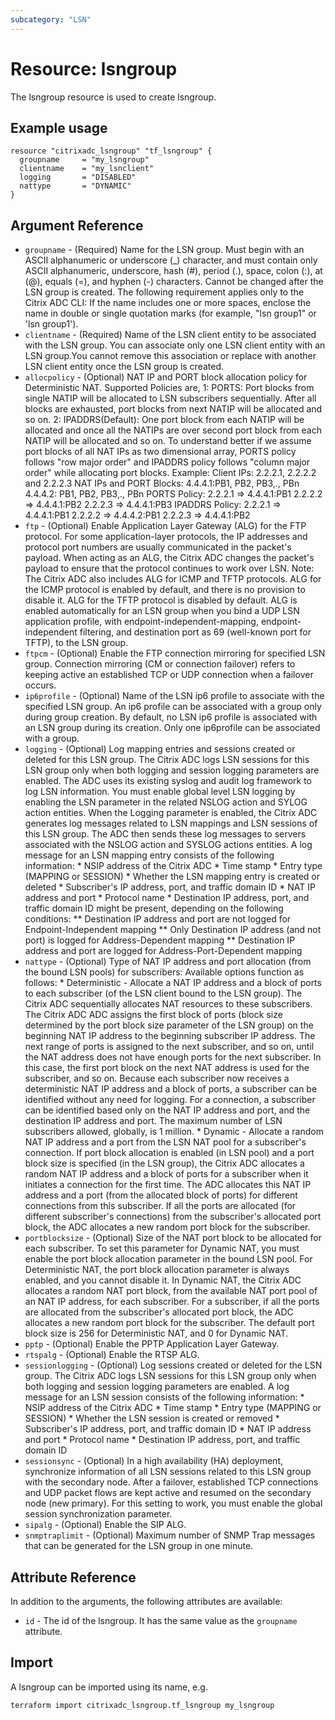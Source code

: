```yaml
---
subcategory: "LSN"
---
```


# Resource: lsngroup

The lsngroup resource is used to create lsngroup.


## Example usage

```hcl
resource "citrixadc_lsngroup" "tf_lsngroup" {
  groupname     = "my_lsngroup"
  clientname    = "my_lsnclient"
  logging       = "DISABLED"
  nattype       = "DYNAMIC"
}

```


## Argument Reference

* `groupname` - (Required) Name for the LSN group. Must begin with an ASCII alphanumeric or underscore (_) character, and must contain only ASCII alphanumeric, underscore, hash (#), period (.), space, colon (:), at (@), equals (=), and hyphen (-) characters. Cannot be changed after the LSN group is created. The following requirement applies only to the Citrix ADC CLI: If the name includes one or more spaces, enclose the name in double or single quotation marks (for example, "lsn group1" or 'lsn group1').
* `clientname` - (Required) Name of the LSN client entity to be associated with the LSN group. You can associate only one LSN client entity with an LSN group.You cannot remove this association or replace with another LSN client entity once the LSN group is created.
* `allocpolicy` - (Optional) NAT IP and PORT block allocation policy for Deterministic NAT. Supported Policies are, 1: PORTS: Port blocks from single NATIP will be allocated to LSN subscribers sequentially. After all blocks are exhausted, port blocks from next NATIP will be allocated and so on. 2: IPADDRS(Default): One port block from each NATIP will be allocated and once all the NATIPs are over second port block from each NATIP will be allocated and so on. To understand better if we assume port blocks of all NAT IPs as two dimensional array, PORTS policy follows "row major order" and IPADDRS policy follows "column major order" while allocating port blocks. Example: Client IPs: 2.2.2.1, 2.2.2.2 and 2.2.2.3 NAT IPs and PORT Blocks:  4.4.4.1:PB1, PB2, PB3,., PBn 4.4.4.2: PB1, PB2, PB3,., PBn PORTS Policy:  2.2.2.1 => 4.4.4.1:PB1 2.2.2.2 => 4.4.4.1:PB2 2.2.2.3 => 4.4.4.1:PB3 IPADDRS Policy: 2.2.2.1 => 4.4.4.1:PB1 2.2.2.2 => 4.4.4.2:PB1 2.2.2.3 => 4.4.4.1:PB2
* `ftp` - (Optional) Enable Application Layer Gateway (ALG) for the FTP protocol. For some application-layer protocols, the IP addresses and protocol port numbers are usually communicated in the packet's payload. When acting as an ALG, the Citrix ADC changes the packet's payload to ensure that the protocol continues to work over LSN.   Note:  The Citrix ADC also includes ALG for ICMP and TFTP protocols. ALG for the ICMP protocol is enabled by default, and there is no provision to disable it. ALG for the TFTP protocol is disabled by default. ALG is enabled automatically for an LSN group when you bind a UDP LSN application profile, with endpoint-independent-mapping, endpoint-independent filtering, and destination port as 69 (well-known port for TFTP), to the LSN group.
* `ftpcm` - (Optional) Enable the FTP connection mirroring for specified LSN group. Connection mirroring (CM or connection failover) refers to keeping active an established TCP or UDP connection when a failover occurs.
* `ip6profile` - (Optional) Name of the LSN ip6 profile to associate with the specified LSN group. An ip6 profile can be associated with a group only during group creation.  By default, no LSN ip6 profile is associated with an LSN group during its creation. Only one ip6profile can be associated with a group.
* `logging` - (Optional) Log mapping entries and sessions created or deleted for this LSN group. The Citrix ADC logs LSN sessions for this LSN group only when both logging and session logging parameters are enabled.  The ADC uses its existing syslog and audit log framework to log LSN information. You must enable global level LSN logging by enabling the LSN parameter in the related NSLOG action and SYLOG action entities. When the Logging parameter is enabled, the Citrix ADC generates log messages related to LSN mappings and LSN sessions of this LSN group. The ADC then sends these log messages to servers associated with the NSLOG action and SYSLOG actions entities.   A log message for an LSN mapping entry consists of the following information: * NSIP address of the Citrix ADC * Time stamp * Entry type (MAPPING or SESSION) * Whether the LSN mapping entry is created or deleted * Subscriber's IP address, port, and traffic domain ID * NAT IP address and port * Protocol name * Destination IP address, port, and traffic domain ID might be  present, depending on the following conditions: ** Destination IP address and port are not logged for Endpoint-Independent mapping ** Only Destination IP address (and not port) is logged for Address-Dependent mapping ** Destination IP address and port are logged for Address-Port-Dependent mapping
* `nattype` - (Optional) Type of NAT IP address and port allocation (from the bound LSN pools) for subscribers:  Available options function as follows:  * Deterministic - Allocate a NAT IP address and a block of ports to each subscriber (of the LSN client bound to the LSN group). The Citrix ADC sequentially allocates NAT resources to these subscribers. The Citrix ADC ADC assigns the first block of ports (block size determined by the port block size parameter of the LSN group) on the beginning NAT IP address to the beginning subscriber IP address. The next range of ports is assigned to the next subscriber, and so on, until the NAT address does not have enough ports for the next subscriber. In this case, the first port block on the next NAT address is used for the subscriber, and so on.  Because each subscriber now receives a deterministic NAT IP address and a block of ports, a subscriber can be identified without any need for logging. For a connection, a subscriber can be identified based only on the NAT IP address and port, and the destination IP address and port. The maximum number of LSN subscribers allowed, globally, is 1 million.    * Dynamic - Allocate a random NAT IP address and a port from the LSN NAT pool for a subscriber's connection. If port block allocation is enabled (in LSN pool) and a port block size is specified (in the LSN group), the Citrix ADC allocates a random NAT IP address and a block of ports for a subscriber when it initiates a connection for the first time. The ADC allocates this NAT IP address and a port (from the allocated block of ports) for different connections from this subscriber. If all the ports are allocated (for different subscriber's connections) from the subscriber's allocated port block, the ADC allocates a new random port block for the subscriber.
* `portblocksize` - (Optional) Size of the NAT port block to be allocated for each subscriber.  To set this parameter for Dynamic NAT, you must enable the port block allocation parameter in the bound LSN pool. For Deterministic NAT, the port block allocation parameter is always  enabled, and you cannot disable it.  In Dynamic NAT, the Citrix ADC allocates a random NAT port block, from the available NAT port pool of an NAT IP address, for each subscriber. For a subscriber, if all the ports are allocated from the subscriber's allocated port block, the ADC allocates a new random port block for the subscriber.  The default port block size is 256 for Deterministic NAT, and 0 for Dynamic NAT.
* `pptp` - (Optional) Enable the PPTP Application Layer Gateway.
* `rtspalg` - (Optional) Enable the RTSP ALG.
* `sessionlogging` - (Optional) Log sessions created or deleted for the LSN group. The Citrix ADC logs LSN sessions for this LSN group only when both logging and session logging parameters are enabled.  A log message for an LSN session consists of the following information: * NSIP address of the Citrix ADC * Time stamp * Entry type (MAPPING or SESSION) * Whether the LSN session is created or removed * Subscriber's IP address, port, and traffic domain ID * NAT IP address and port * Protocol name * Destination IP address, port, and traffic domain ID
* `sessionsync` - (Optional) In a high availability (HA) deployment, synchronize information of all LSN sessions related to this LSN group with the secondary node. After a failover, established TCP connections and UDP packet flows are kept active and resumed on the secondary node (new primary).  For this setting to work, you must enable the global session synchronization parameter.
* `sipalg` - (Optional) Enable the SIP ALG.
* `snmptraplimit` - (Optional) Maximum number of SNMP Trap messages that can be generated for the LSN group in one minute.


## Attribute Reference

In addition to the arguments, the following attributes are available:

* `id` - The id of the lsngroup. It has the same value as the `groupname` attribute.


## Import

A lsngroup can be imported using its name, e.g.

```shell
terraform import citrixadc_lsngroup.tf_lsngroup my_lsngroup
```
